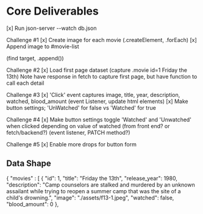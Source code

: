 # Core Deliverables

[x] Run json-server --watch db.json

Challenge #1
[x] Create image for each movie (.createElement, .forEach)
[x] Append image to #movie-list <nav> (find target, .append())

Challenge #2
[x] Load first page dataset (capture .movie id=1 Friday the 13th)
Note have response in fetch to capture first page, but have function to call each detail

Challenge #3
[x] 'Click' event captures image, title, year, description, watched, blood_amount (event Listener, update html elements)
[x] Make button settings; 'UnWatched' for false vs 'Watched' for true

Challenge #4
[x] Make button settings toggle 'Watched' and 'Unwatched' when clicked depending on value of watched (from front end? or fetch/backend?) (event listener, PATCH method?)

Challenge #5
[x] Enable more drops for button form

# Data Shape
{
    "movies" : [
        {
            "id": 1,
            "title": "Friday the 13th",
            "release_year": 1980,
            "description": "Camp counselors are stalked and murdered by an unknown assailant while trying to reopen a summer camp that was the site of a child's drowning.",
            "image": "./assets/f13-1.jpeg",
            "watched": false,
            "blood_amount": 0
        },